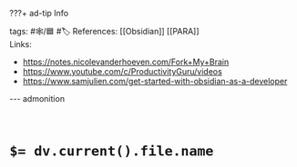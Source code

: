 ???+ ad-tip Info

tags: #🕸️/🟦 #🏷️
References: [[Obsidian]] [[PARA]]    
Links:  
- https://notes.nicolevanderhoeven.com/Fork+My+Brain
- https://www.youtube.com/c/ProductivityGuru/videos
- https://www.samjulien.com/get-started-with-obsidian-as-a-developer

--- admonition


<br>

# `$= dv.current().file.name`